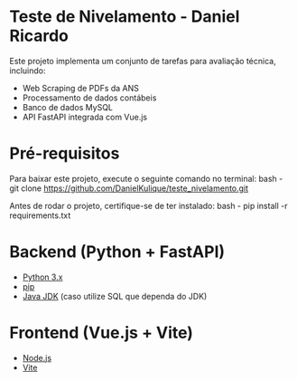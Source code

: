 # Teste de Nivelamento - Daniel Ricardo

Este projeto implementa um conjunto de tarefas para avaliação técnica, incluindo:
- Web Scraping de PDFs da ANS
- Processamento de dados contábeis
- Banco de dados MySQL
- API FastAPI integrada com Vue.js 

# Pré-requisitos

Para baixar este projeto, execute o seguinte comando no terminal:
bash - git clone https://github.com/DanielKulique/teste_nivelamento.git

Antes de rodar o projeto, certifique-se de ter instalado:
bash - pip install -r requirements.txt

# Backend (Python + FastAPI)
- [Python 3.x](https://www.python.org/)
- [pip](https://pip.pypa.io/en/stable/)
- [Java JDK](https://www.oracle.com/java/technologies/javase-downloads.html) (caso utilize SQL que dependa do JDK)

# Frontend (Vue.js + Vite)
- [Node.js](https://nodejs.org/)
- [Vite](https://vitejs.dev/)
